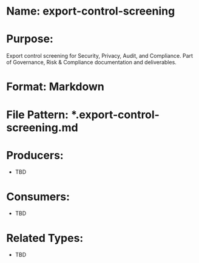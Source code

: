 # Name: export-control-screening

# Purpose:
Export control screening for Security, Privacy, Audit, and Compliance. Part of Governance, Risk & Compliance documentation and deliverables.

# Format: Markdown

# File Pattern: *.export-control-screening.md

# Producers:
- TBD

# Consumers:
- TBD

# Related Types:
- TBD
